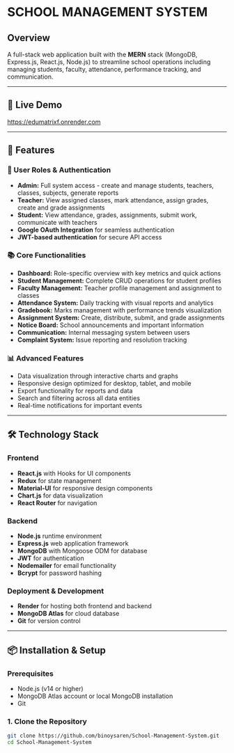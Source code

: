 # SCHOOL MANAGEMENT SYSTEM

## Overview

A full-stack web application built with the **MERN** stack (MongoDB, Express.js, React.js, Node.js) to streamline school operations including managing students, faculty, attendance, performance tracking, and communication.

---

## 🔗 Live Demo 
 https://edumatrixf.onrender.com

---

## 🚀 Features

### 👤 User Roles & Authentication
- **Admin:** Full system access - create and manage students, teachers, classes, subjects, generate reports
- **Teacher:** View assigned classes, mark attendance, assign grades, create and grade assignments
- **Student:** View attendance, grades, assignments, submit work, communicate with teachers
- **Google OAuth Integration** for seamless authentication
- **JWT-based authentication** for secure API access

### 📚 Core Functionalities
- **Dashboard:** Role-specific overview with key metrics and quick actions
- **Student Management:** Complete CRUD operations for student profiles
- **Faculty Management:** Teacher profile management and assignment to classes
- **Attendance System:** Daily tracking with visual reports and analytics
- **Gradebook:** Marks management with performance trends visualization
- **Assignment System:** Create, distribute, submit, and grade assignments
- **Notice Board:** School announcements and important information
- **Communication:** Internal messaging system between users
- **Complaint System:** Issue reporting and resolution tracking

### 📊 Advanced Features
- Data visualization through interactive charts and graphs
- Responsive design optimized for desktop, tablet, and mobile
- Export functionality for reports and data
- Search and filtering across all data entities
- Real-time notifications for important events

---

## 🛠 Technology Stack

### Frontend
- **React.js** with Hooks for UI components
- **Redux** for state management
- **Material-UI** for responsive design components
- **Chart.js** for data visualization
- **React Router** for navigation

### Backend
- **Node.js** runtime environment
- **Express.js** web application framework
- **MongoDB** with Mongoose ODM for database
- **JWT** for authentication
- **Nodemailer** for email functionality
- **Bcrypt** for password hashing

### Deployment & Development
- **Render** for hosting both frontend and backend
- **MongoDB Atlas** for cloud database
- **Git** for version control

---

## 📦 Installation & Setup

### Prerequisites
- Node.js (v14 or higher)
- MongoDB Atlas account or local MongoDB installation
- Git

### 1. Clone the Repository
```bash
git clone https://github.com/binoysaren/School-Management-System.git
cd School-Management-System
